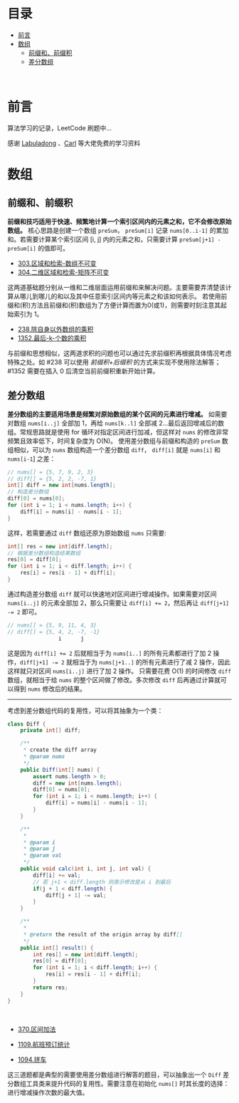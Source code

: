 # 目录

- [前言](#前言)
- [数组](#数组)
  - [前缀和、前缀积](#前缀和前缀积)
  - [差分数组](#差分数组)
</br>

# 前言

算法学习的记录，LeetCode 刷题中...

感谢 [Labuladong](https://github.com/labuladong/fucking-algorithm) 、[Carl](https://github.com/youngyangyang04/leetcode-master) 等大佬免费的学习资料
</br>

# 数组

## 前缀和、前缀积

**前缀和技巧适用于快速、频繁地计算一个索引区间内的元素之和，它不会修改原始数组。**
核⼼思路是创建⼀个数组 `preSum`， `preSum[i]` 记录 `nums[0..i-1]` 的累加和。若需要计算某个索引区间 [i, j] 内的元素之和，只需要计算 `preSum[j+1] - preSum[i]` 的值即可。
</br>

- [303.区域和检索-数组不可变](Array/303.区域和检索-数组不可变.java)
- [304.二维区域和检索-矩阵不可变](Array/304.二维区域和检索-矩阵不可变.java)

这两道基础题分别从一维和二维层面运用前缀和来解决问题。主要需要弄清楚该计算从哪儿到哪儿的和以及其中任意索引区间内等元素之和该如何表示。
若使用前缀和(积)方法且前缀和(积)数组为了方便计算而置为0(或1)，则需要时刻注意其起始索引为 1。
</br>

- [238.除自身以外数组的乘积](Array/238.除自身以外数组的乘积.java)
- [1352.最后-k-个数的乘积](Array/1352.最后-k-个数的乘积.java)

与前缀和思想相似，这两道求积的问题也可以通过先求前缀积再根据具体情况考虑特殊之处。如 #238 可以使用 *前缀积+后缀积* 的方式来实现不使用除法解答；#1352 需要在插入 0 后清空当前前缀积重新开始计算。
</br>

## 差分数组

**差分数组的主要适⽤场景是频繁对原始数组的某个区间的元素进⾏增减。**
如需要对数组 `nums[i..j]` 全部加 1，再给 `nums[k..l]` 全部减 2...最后返回增减后的数组。常规思路就是使用 for 循环对指定区间进行加减，但这样对 `nums` 的修改非常频繁且效率低下，时间复杂度为 O(N)。
使用差分数组与前缀和构造的 `preSum` 数组相似，可以为 `nums` 数组构造⼀个差分数组 `diff`， `diff[i]` 就是 `nums[i]` 和 `nums[i-1`] 之差：
```java
// nums[] = {5, 7, 9, 2, 3}
// diff[] = {5, 2, 2, -7, 1}
int[] diff = new int[nums.length];
// 构造差分数组
diff[0] = nums[0];
for (int i = 1; i < nums.length; i++) {
    diff[i] = nums[i] - nums[i - 1];
}
```
这样，若需要通过 `diff` 数组还原为原始数组 `nums` 只需要:
```java
int[] res = new int[diff.length];
// 根据差分数组构造结果数组
res[0] = diff[0];
for (int i = 1; i < diff.length; i++) {
    res[i] = res[i - 1] + diff[i];
}
```
通过构造差分数组 `diff` 就可以快速地对区间进行增减操作。如果需要对区间 `nums[i..j]` 的元素全部加 2，那么只需要让 `diff[i] += 2`，然后再让 `diff[j+1] -= 2` 即可。
```java
// nums[] = {5, 9, 11, 4, 3}
// diff[] = {5, 4, 2, -7, -1}
                i      j
```
这是因为 `diff[i] += 2` 后就相当于为 `nums[i..]` 的所有元素都进行了加 2 操作，`diff[j+1] -= 2` 就相当于为 `nums[j+1..]` 的所有元素进行了减 2 操作，因此这样就只对区间 `nums[i..j]` 进行了加 2 操作。
只需要花费 O(1) 的时间修改 `diff` 数组，就相当于给 `nums` 的整个区间做了修改。多次修改 `diff` 后再通过计算就可以得到 `nums` 修改后的结果。

---
考虑到差分数组代码的复用性，可以将其抽象为一个类：
```java
class Diff {
    private int[] diff;

    /**
     * create the diff array
     * @param nums
     */
    public Diff(int[] nums) {
        assert nums.length > 0;
        diff = new int[nums.length];
        diff[0] = nums[0];
        for (int i = 1; i < nums.length; i++) {
            diff[i] = nums[i] - nums[i - 1];
        }
    }

    /**
     * 
     * @param i
     * @param j
     * @param val
     */
    public void calc(int i, int j, int val) {
        diff[i] += val;
        // 若 j+1 < diff.length 则表示修改是从 i 到最后
        if(j + 1 < diff.length) {
            diff[j + 1] -= val;
        }
    }

    /**
     * 
     * @return the result of the origin array by diff[]
     */
    public int[] result() {
        int res[] = new int[diff.length];
        res[0] = diff[0];
        for (int i = 1; i < diff.length; i++) {
            res[i] = res[i - 1] + diff[i];
        }
        return res;
    }
}
```
</br>

- [370.区间加法](Array/370.区间加法.java)

- [1109.航班预订统计](Array/1109.航班预订统计.java)

- [1094.拼车](Array/1094.拼车.java)

这三道题都是典型的需要使用差分数组进行解答的题目，可以抽象出一个 `Diff` 差分数组工具类来提升代码的复用性。需要注意在初始化 `nums[]` 时其长度的选择：进行增减操作次数的最大值。


